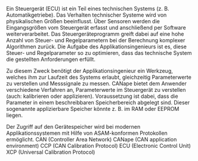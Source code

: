 Ein Steuergerät (ECU) ist ein Teil eines technischen Systems (z. B. Automatikgetriebe). Das Verhalten technischer Systeme wird von physikalischen Größen beeinflusst. Über Sensoren werden die Eingangsgrößen vom Steuergerät erfasst und anschließend per Software weiterverarbeitet. Das Steuergeräteprogramm greift dabei auf eine hohe Anzahl von Steuer- und Regelparametern bei der Berechnung komplexer Algorithmen zurück. Die Aufgabe des Applikationsingenieurs ist es, diese Steuer- und Regelparameter so zu optimieren, dass das technische System die gestellten Anforderungen erfüllt.

Zu diesem Zweck benötigt der Applikationsingenieur ein Werkzeug, welches ihm zur Laufzeit des Systems erlaubt, gleichzeitig Parameterwerte zu verstellen und Messsignale zu messen. CANape bietet dem Anwender verschiedene Verfahren an, Parameterwerte im Steuergerät zu verstellen (auch: kalibrieren oder applizieren). Voraussetzung ist dabei, dass die Parameter in einem beschreibbaren Speicherbereich abgelegt sind. Dieser sogenannte applizierbare Speicher könnte z. B. im RAM oder EEPROM liegen.

Der Zugriff auf den Gerätespeicher wird bei modernen Applikationssystemen mit Hilfe von ASAM-konformen Protokollen ermöglicht. CAN (Controller Area Network) CANape (CAN application environment) CCP (CAN Calibration Protocol) ECU (Electronic Control Unit) XCP (Universal Calibration Protocol)

